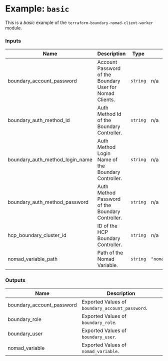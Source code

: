 # Example: `basic`

This is a _basic_ example of the `terraform-boundary-nomad-client-worker` module.

<!-- BEGIN_TF_DOCS -->
### Inputs

| Name | Description | Type | Default | Required |
|------|-------------|------|---------|:--------:|
| boundary_account_password | Account Password of the Boundary User for Nomad Clients. | `string` | n/a | yes |
| boundary_auth_method_id | Auth Method Id of the Boundary Controller. | `string` | n/a | yes |
| boundary_auth_method_login_name | Auth Method Login Name of the Boundary Controller. | `string` | n/a | yes |
| boundary_auth_method_password | Auth Method Password of the Boundary Controller. | `string` | n/a | yes |
| hcp_boundary_cluster_id | ID of the HCP Boundary Controller. | `string` | n/a | yes |
| nomad_variable_path | Path of the Nomad Variable. | `string` | `"nomad/jobs/boundary_worker"` | no |

### Outputs

| Name | Description |
|------|-------------|
| boundary_account_password | Exported Values of `boundary_account_password`. |
| boundary_role | Exported Values of `boundary_role`. |
| boundary_user | Exported Values of `boundary_user`. |
| nomad_variable | Exported Values of `nomad_variable`. |
<!-- END_TF_DOCS -->
